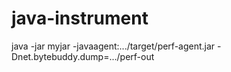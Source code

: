 # java-instrument

java -jar myjar -javaagent:.../target/perf-agent.jar -Dnet.bytebuddy.dump=.../perf-out
